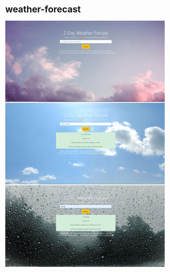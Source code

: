 # weather-forecast
![Alt text](./weather1.JPG?raw=true "Title")
![Alt text](./weather2.JPG?raw=true "Title")
![Alt text](./weather3.JPG?raw=true "Title")

